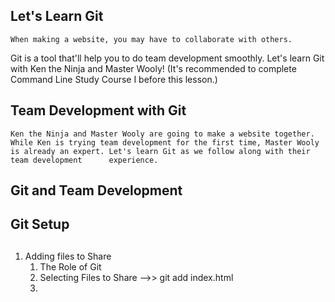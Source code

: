 ## Let's Learn Git
    When making a website, you may have to collaborate with others.
Git is a tool that'll help you to do team development smoothly.
Let's learn Git with Ken the Ninja and Master Wooly!
(It's recommended to complete Command Line Study Course I before this lesson.)

## Team Development with Git
    Ken the Ninja and Master Wooly are going to make a website together.
    While Ken is trying team development for the first time, Master Wooly is already an expert. Let's learn Git as we follow along with their team development      experience.

## Git and Team Development

## Git Setup

## 
1. Adding files to Share
    1. The Role of Git
    2. Selecting Files to Share -->> git add index.html
    3. 
